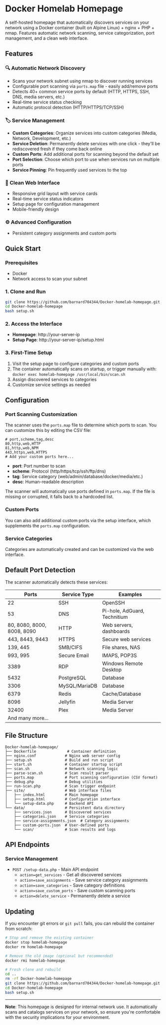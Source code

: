 # Docker Homelab Homepage

A self-hosted homepage that automatically discovers services on your network using a Docker container (built on Alpine Linux) + nginx + PHP + nmap. Features automatic network scanning, service categorization, port management, and a clean web interface.

## Features

### 🔍 **Automatic Network Discovery**
- Scans your network subnet using nmap to discover running services
- Configurable port scanning via `ports.map` file - easily add/remove ports
- Detects 40+ common service ports by default (HTTP, HTTPS, SSH, DNS, media servers, etc.)
- Real-time service status checking
- Automatic protocol detection (HTTP/HTTPS/TCP/SSH)

### 🏷️ **Service Management**
- **Custom Categories**: Organize services into custom categories (Media, Network, Development, etc.)
- **Service Deletion**: Permanently delete services with one click - they'll be rediscovered fresh if they come back online
- **Custom Ports**: Add additional ports for scanning beyond the default set
- **Port Selection**: Choose which port to use when services run on multiple ports
- **Service Pinning**: Pin frequently used services to the top

### 🎨 **Clean Web Interface** 
- Responsive grid layout with service cards
- Real-time service status indicators
- Setup page for configuration management
- Mobile-friendly design

### ⚙️ **Advanced Configuration**
- Persistent category assignments and custom ports

## Quick Start

### Prerequisites
- Docker
- Network access to scan your subnet

### 1. Clone and Run
```bash
git clone https://github.com/barnard704344/Docker-homelab-homepage.git
cd Docker-homelab-homepage
bash setup.sh
```

### 2. Access the Interface
- **Homepage**: http://your-server-ip
- **Setup Page**: http://your-server-ip/setup.html

### 3. First-Time Setup
1. Visit the setup page to configure categories and custom ports
2. The container automatically scans on startup, or trigger manually with: `docker exec homelab-homepage /usr/local/bin/scan.sh`
3. Assign discovered services to categories
4. Customize service settings as needed

## Configuration

### Port Scanning Customization
The scanner uses the `ports.map` file to determine which ports to scan. You can customize this by editing the CSV file:

```csv
# port,scheme,tag,desc
80,http,web,HTTP
81,http,web,NPM
443,https,web,HTTPS
# Add your custom ports here...
```

- **port**: Port number to scan
- **scheme**: Protocol (http/https/tcp/ssh/ftp/dns)
- **tag**: Service category (web/admin/database/docker/media/etc.)
- **desc**: Human-readable description

The scanner will automatically use ports defined in `ports.map`. If the file is missing or corrupted, it falls back to a hardcoded list.

### Custom Ports
You can also add additional custom ports via the setup interface, which supplements the `ports.map` configuration.

### Service Categories
Categories are automatically created and can be customized via the web interface.

## Default Port Detection

The scanner automatically detects these services:

| Ports | Service Type | Examples |
|-------|--------------|----------|
| 22 | SSH | OpenSSH |
| 53 | DNS | Pi-hole, AdGuard, Technitium |
| 80, 8080, 8000, 8008, 8090 | HTTP | Web servers, dashboards |
| 443, 8443, 9443 | HTTPS | Secure web services |
| 139, 445 | SMB/CIFS | File shares, NAS |
| 993, 995 | Secure Email | IMAPS, POP3S |
| 3389 | RDP | Windows Remote Desktop |
| 5432 | PostgreSQL | Database |
| 3306 | MySQL/MariaDB | Database |
| 6379 | Redis | Cache/Database |
| 8096 | Jellyfin | Media Server |
| 32400 | Plex | Media Server |
| And many more... | | |

## File Structure

```
Docker-homelab-homepage/
├── Dockerfile              # Container definition
├── nginx.conf             # Nginx web server config
├── setup.sh               # Build and run script
├── start.sh               # Container startup script
├── scan.sh                # Network scanning logic
├── parse-scan.sh          # Scan result parser
├── ports.map              # Port scanning configuration (CSV format)
├── debug.php              # Debug utilities
├── run-scan.php           # Scan trigger endpoint
├── site/                  # Web interface files
│   ├── index.html         # Main homepage
│   ├── setup.html         # Configuration interface
│   └── setup-data.php     # Backend API
└── data/                  # Persistent data directory
    ├── services.json      # Discovered services
    ├── categories.json    # Service categories
    ├── service-assignments.json  # Category assignments
    ├── custom-ports.json  # User-defined ports
    └── scan/              # Scan results and logs
```

## API Endpoints

### Service Management
- `POST /setup-data.php` - Main API endpoint
  - `action=get_services` - Get all discovered services
  - `action=save_assignments` - Save service category assignments
  - `action=save_categories` - Save category definitions
  - `action=save_custom_ports` - Save custom scanning ports
  - `action=delete_service` - Permanently delete a service

## Updating

If you encounter git errors or `git pull` fails, you can rebuild the container from scratch:

```bash
# Stop and remove the existing container
docker stop homelab-homepage
docker rm homelab-homepage

# Remove the old image (optional but recommended)
docker rmi homelab-homepage

# Fresh clone and rebuild
cd ..
rm -rf Docker-homelab-homepage
git clone https://github.com/barnard704344/Docker-homelab-homepage.git
cd Docker-homelab-homepage
bash setup.sh
```

---

**Note**: This homepage is designed for internal network use. It automatically scans and catalogs services on your network, so ensure you're comfortable with the security implications for your environment.